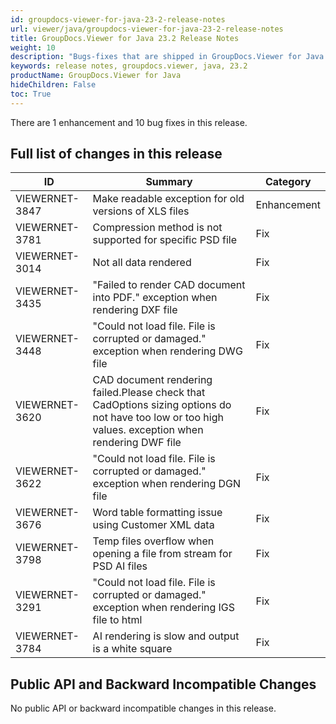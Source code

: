 ```yaml
---
id: groupdocs-viewer-for-java-23-2-release-notes
url: viewer/java/groupdocs-viewer-for-java-23-2-release-notes
title: GroupDocs.Viewer for Java 23.2 Release Notes
weight: 10
description: "Bugs-fixes that are shipped in GroupDocs.Viewer for Java 23.2"
keywords: release notes, groupdocs.viewer, java, 23.2
productName: GroupDocs.Viewer for Java
hideChildren: False
toc: True
---
```


There are 1 enhancement and 10 bug fixes in this release.

## Full list of changes in this release

| ID           | Summary                                                                                      | Category  |
| ------------ | -------------------------------------------------------------------------------------------- | --------- |
|VIEWERNET-3847|Make readable exception for old versions of XLS files                                         |Enhancement|
|VIEWERNET-3781|Compression method is not supported for specific PSD file                                     |Fix|
|VIEWERNET-3014|Not all data rendered                                                                         |Fix        |
|VIEWERNET-3435|"Failed to render CAD document into PDF." exception when rendering DXF file                   |Fix        |
|VIEWERNET-3448|"Could not load file. File is corrupted or damaged." exception when rendering DWG file        |Fix        |
|VIEWERNET-3620|CAD document rendering failed.Please check that CadOptions sizing options do not have too low or too high values. exception when rendering DWF file|Fix|
|VIEWERNET-3622|"Could not load file. File is corrupted or damaged." exception when rendering DGN file        |Fix        |
|VIEWERNET-3676|Word table formatting issue using Customer XML data                                           |Fix        |
|VIEWERNET-3798|Temp files overflow when opening a file from stream for PSD AI files                          |Fix        |
|VIEWERNET-3291|"Could not load file. File is corrupted or damaged." exception when rendering IGS file to html|Fix        |
|VIEWERNET-3784|AI rendering is slow and output is a white square                                             |Fix        |

## Public API and Backward Incompatible Changes

No public API or backward incompatible changes in this release.